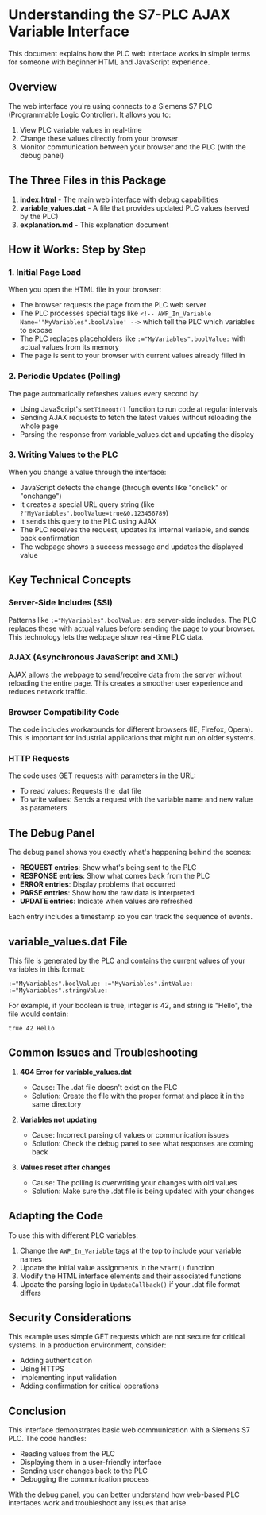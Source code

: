 # Understanding the S7-PLC AJAX Variable Interface

This document explains how the PLC web interface works in simple terms for someone with beginner HTML and JavaScript experience.

## Overview

The web interface you're using connects to a Siemens S7 PLC (Programmable Logic Controller). It allows you to:
1. View PLC variable values in real-time
2. Change these values directly from your browser
3. Monitor communication between your browser and the PLC (with the debug panel)

## The Three Files in this Package

1. **index.html** - The main web interface with debug capabilities
2. **variable_values.dat** - A file that provides updated PLC values (served by the PLC)
3. **explanation.md** - This explanation document

## How it Works: Step by Step

### 1. Initial Page Load

When you open the HTML file in your browser:

- The browser requests the page from the PLC web server
- The PLC processes special tags like `<!-- AWP_In_Variable Name='"MyVariables".boolValue' -->` which tell the PLC which variables to expose
- The PLC replaces placeholders like `:="MyVariables".boolValue:` with actual values from its memory
- The page is sent to your browser with current values already filled in

### 2. Periodic Updates (Polling)

The page automatically refreshes values every second by:

- Using JavaScript's `setTimeout()` function to run code at regular intervals
- Sending AJAX requests to fetch the latest values without reloading the whole page
- Parsing the response from variable_values.dat and updating the display

### 3. Writing Values to the PLC

When you change a value through the interface:

- JavaScript detects the change (through events like "onclick" or "onchange")
- It creates a special URL query string (like `?"MyVariables".boolValue=true&0.123456789`)
- It sends this query to the PLC using AJAX
- The PLC receives the request, updates its internal variable, and sends back confirmation
- The webpage shows a success message and updates the displayed value

## Key Technical Concepts

### Server-Side Includes (SSI)

Patterns like `:="MyVariables".boolValue:` are server-side includes. The PLC replaces these with actual values before sending the page to your browser. This technology lets the webpage show real-time PLC data.

### AJAX (Asynchronous JavaScript and XML)

AJAX allows the webpage to send/receive data from the server without reloading the entire page. This creates a smoother user experience and reduces network traffic.

### Browser Compatibility Code

The code includes workarounds for different browsers (IE, Firefox, Opera). This is important for industrial applications that might run on older systems.

### HTTP Requests

The code uses GET requests with parameters in the URL:
- To read values: Requests the .dat file
- To write values: Sends a request with the variable name and new value as parameters

## The Debug Panel

The debug panel shows you exactly what's happening behind the scenes:

- **REQUEST entries**: Show what's being sent to the PLC
- **RESPONSE entries**: Show what comes back from the PLC
- **ERROR entries**: Display problems that occurred
- **PARSE entries**: Show how the raw data is interpreted
- **UPDATE entries**: Indicate when values are refreshed

Each entry includes a timestamp so you can track the sequence of events.

## variable_values.dat File

This file is generated by the PLC and contains the current values of your variables in this format:
```
:="MyVariables".boolValue: :="MyVariables".intValue: :="MyVariables".stringValue:
```

For example, if your boolean is true, integer is 42, and string is "Hello", the file would contain:
```
true 42 Hello
```

## Common Issues and Troubleshooting

1. **404 Error for variable_values.dat**
   - Cause: The .dat file doesn't exist on the PLC
   - Solution: Create the file with the proper format and place it in the same directory

2. **Variables not updating**
   - Cause: Incorrect parsing of values or communication issues
   - Solution: Check the debug panel to see what responses are coming back

3. **Values reset after changes**
   - Cause: The polling is overwriting your changes with old values
   - Solution: Make sure the .dat file is being updated with your changes

## Adapting the Code

To use this with different PLC variables:

1. Change the `AWP_In_Variable` tags at the top to include your variable names
2. Update the initial value assignments in the `Start()` function
3. Modify the HTML interface elements and their associated functions
4. Update the parsing logic in `UpdateCallback()` if your .dat file format differs

## Security Considerations

This example uses simple GET requests which are not secure for critical systems. In a production environment, consider:

- Adding authentication
- Using HTTPS
- Implementing input validation
- Adding confirmation for critical operations

## Conclusion

This interface demonstrates basic web communication with a Siemens S7 PLC. The code handles:
- Reading values from the PLC
- Displaying them in a user-friendly interface
- Sending user changes back to the PLC
- Debugging the communication process

With the debug panel, you can better understand how web-based PLC interfaces work and troubleshoot any issues that arise.
